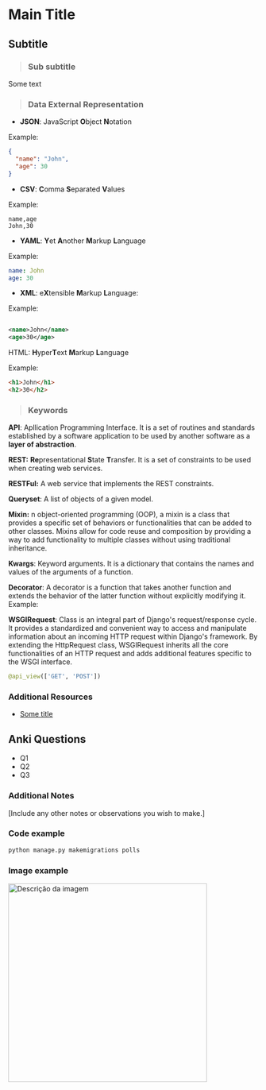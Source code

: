 # Main Title

## Subtitle

> ### Sub subtitle

Some text

> ### Data External Representation

- **JSON**: JavaScript **O**bject **N**otation

Example:

```json
{
  "name": "John",
  "age": 30
}
```

- **CSV**: **C**omma **S**eparated **V**alues

Example:

```csv
name,age
John,30
```

- **YAML**: **Y**et **A**nother **M**arkup **L**anguage

Example:

```yaml
name: John
age: 30
```

- **XML**: e**X**tensible **M**arkup **L**anguage:

Example:

```xml

<name>John</name>
<age>30</age>
```

HTML: **H**yper**T**ext **M**arkup **L**anguage

Example:

```html
<h1>John</h1>
<h2>30</h2>
```

> ### Keywords

**API**: Apllication Programming Interface. It is a set of routines and standards established by a software application
to be used by another software as a **layer of abstraction**.

**REST:** **Re**presentational **S**tate **T**ransfer. It is a set of constraints to be used when creating web services.

**RESTFul:** A web service that implements the REST constraints.

**Queryset**: A list of objects of a given model.

**Mixin:** n object-oriented programming (OOP), a mixin is a class that provides a specific set of behaviors or
functionalities that can be added to other classes. Mixins allow for code reuse and composition by providing a way to
add functionality to multiple classes without using traditional inheritance.

**Kwargs**: Keyword arguments. It is a dictionary that contains the names and values of the arguments of a function.

**Decorator**: A decorator is a function that takes another function and extends the behavior of the latter function
without explicitly modifying it.
Example:

**WSGIRequest**: Class is an integral part of Django's request/response cycle. It provides a standardized and convenient
way to access and manipulate information about an incoming HTTP request within Django's framework. By extending the
HttpRequest class, WSGIRequest inherits all the core functionalities of an HTTP request and adds additional features
specific to the WSGI interface.

```python
@api_view(['GET', 'POST'])
```

### Additional Resources

- [Some title](https://www.mylink.com)

## Anki Questions

- Q1
- Q2
- Q3

### Additional Notes

[Include any other notes or observations you wish to make.]

### Code example

```bash
python manage.py makemigrations polls
```

### Image example

<img src="https://i0.wp.com/www.memoriabit.com.br/wp-content/uploads/2018/08/biografia-link-zelda.jpg?fit=741%2C483&ssl=1" alt="Descrição da imagem" width="400" height="" />

